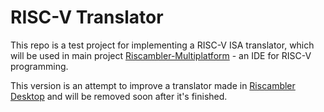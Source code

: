 # RISC-V Translator
This repo is a test project for implementing a RISC-V ISA translator, which will be used in main project [Riscambler-Multiplatform](https://github.com/alchal17/Riscambler-Multiplatform) - an IDE for RISC-V programming.

This version is an attempt to improve a translator made in [Riscambler Desktop](https://github.com/alchal17/Riscambler-Desktop) and will be removed soon after it's finished.